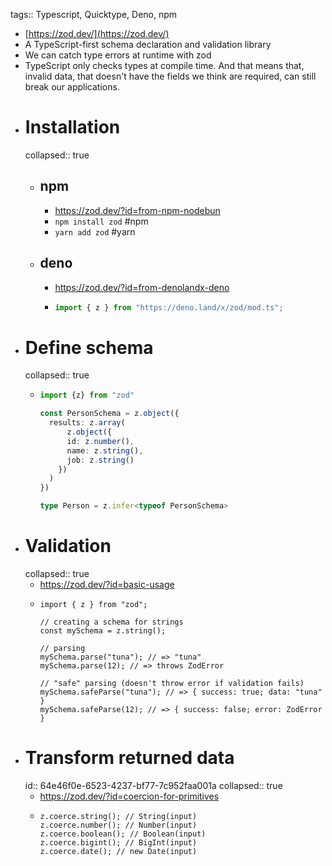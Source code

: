 tags:: Typescript, Quicktype, Deno, npm

- [https://zod.dev/](https://zod.dev/)
- A TypeScript-first schema declaration and validation library
- We can catch type errors at runtime with zod
- TypeScript only checks types at compile time. And that means that, invalid data, that doesn't have the fields we think are required, can still break our applications.
- # Installation
  collapsed:: true
	- ## npm
		- https://zod.dev/?id=from-npm-nodebun
		- `npm install zod` #npm
		- `yarn add zod` #yarn
	- ## deno
		- https://zod.dev/?id=from-denolandx-deno
		- ```ts
		  import { z } from "https://deno.land/x/zod/mod.ts";
		  ```
- # Define schema
  collapsed:: true
	- ```ts
	  import {z} from "zod"
	  
	  const PersonSchema = z.object({
	    results: z.array(
	    	z.object({
	        id: z.number(),
	        name: z.string(),
	        job: z.string()
	      })
	    )
	  })
	  
	  type Person = z.infer<typeof PersonSchema>
	  ```
- # Validation
  collapsed:: true
	- https://zod.dev/?id=basic-usage
	- ```stylus
	  import { z } from "zod";
	  
	  // creating a schema for strings
	  const mySchema = z.string();
	  
	  // parsing
	  mySchema.parse("tuna"); // => "tuna"
	  mySchema.parse(12); // => throws ZodError
	  
	  // "safe" parsing (doesn't throw error if validation fails)
	  mySchema.safeParse("tuna"); // => { success: true; data: "tuna" }
	  mySchema.safeParse(12); // => { success: false; error: ZodError }
	  ```
- # Transform returned data
  id:: 64e46f0e-6523-4237-bf77-7c952faa001a
  collapsed:: true
	- https://zod.dev/?id=coercion-for-primitives
	- ```stylus
	  z.coerce.string(); // String(input)
	  z.coerce.number(); // Number(input)
	  z.coerce.boolean(); // Boolean(input)
	  z.coerce.bigint(); // BigInt(input)
	  z.coerce.date(); // new Date(input)
	  ```